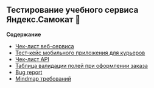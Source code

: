 ## Тестирование учебного сервиса Яндекс.Самокат &#128756;

**Содержание**
- [Чек-лист веб-сервиса]()
- [Тест-кейс мобильного приложения для курьеров]()
- [Чек-лист API]()
- [Таблица валидации полей при оформлении заказа]()
- [Bug report]()
- [Mindmap требований]()
